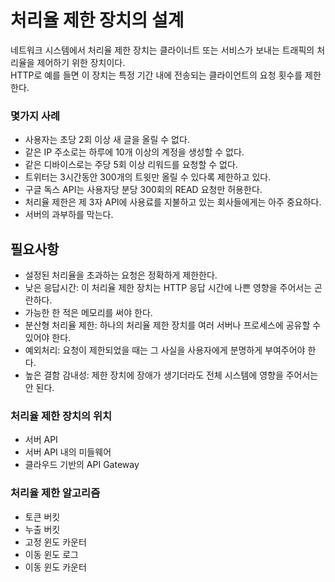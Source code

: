 # 처리율 제한 장치의 설계 

네트워크 시스템에서 처리율 제한 장치는 클라이너트 또는 서비스가 보내는 트래픽의 처리율을 제어하기 위한 장치이다.  
HTTP로 예를 들면 이 장치는 특정 기간 내에 전송되는 클라이언트의 요청 횟수를 제한한다.  

### 몇가지 사례 

- 사용자는 초당 2회 이상 새 글을 올릴 수 없다. 
- 같은 IP 주소로는 하루에 10개 이상의 계정을 생성할 수 없다. 
- 같은 디바이스로는 주당 5회 이상 리워드를 요청할 수 없다. 
- 트위터는 3시간동안 300개의 트윗만 올릴 수 있다록 제한하고 있다. 
- 구글 독스 API는 사용자당 분당 300회의 READ 요청만 허용한다.
- 처리율 제한은 제 3자 API에 사용료를 지불하고 있는 회사들에게는 아주 중요하다. 
- 서버의 과부하를 막는다. 

## 필요사항 

- 설정된 처리율을 초과하는 요청은 정확하게 제한한다. 
- 낮은 응답시간: 이 처리율 제한 장치는 HTTP 응답 시간에 나쁜 영향을 주어서는 곤란하다. 
- 가능한 한 적은 메모리를 써야 한다. 
- 분산형 처리율 제한: 하나의 처리율 제한 장치를 여러 서버나 프로세스에 공유할 수 있어야 한다. 
- 예외처리: 요청이 제한되었을 때는 그 사실을 사용자에게 분명하게 부여주어야 한다. 
- 높은 결함 감내성: 제한 장치에 장애가 생기더라도 전체 시스템에 영향을 주어서는 안 된다. 

### 처리율 제한 장치의 위치 

- 서버 API
- 서버 API 내의 미들웨어 
- 클라우드 기반의 API Gateway 


### 처리율 제한 알고리즘 

- 토큰 버킷
- 누출 버킷
- 고정 윈도 카운터
- 이동 윈도 로그
- 이동 윈도 카운터